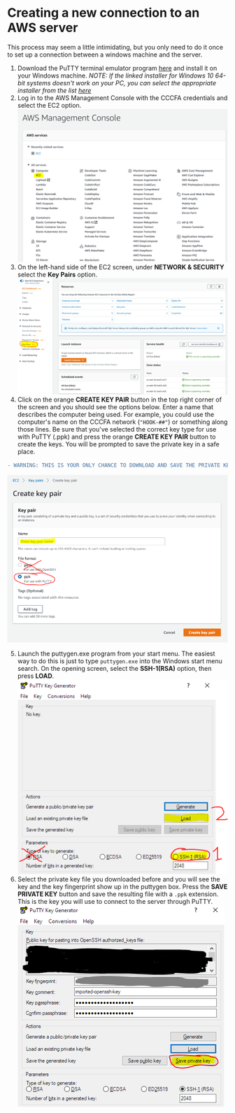 # Creating a new connection to an AWS server

This process may seem a little intimidating, but you only need to do it once to set up a connection between a windows machine and the server. 

1. Download the PuTTY terminal emulator program [here](https://the.earth.li/~sgtatham/putty/latest/w64/putty-64bit-0.74-installer.msi) and install it on your Windows machine. *NOTE: If the linked installer for Windows 10 64-bit systems doesn't work on your PC, you can select the appropriate installer from the list [here](https://www.chiark.greenend.org.uk/~sgtatham/putty/latest.html)*
2. Log in to the AWS Management Console with the CCCFA credentials and select the EC2 option.
![aws_homescreen.PNG](/SupportingFiles/aws1.PNG)
3. On the left-hand side of the EC2 screen, under **NETWORK & SECURITY** select the **Key Pairs** option.
![aws_EC2screen.PNG](/SupportingFiles/aws2.PNG)
4. Click on the orange **CREATE KEY PAIR** button in the top right corner of the screen and you should see the options below. Enter a name that describes the computer being used. For example, you could use the computer's name on the CCCFA network (`"HOOK-##"`) or something along those lines. Be sure that you've selected the correct key type for use with PuTTY (.ppk) and press the orange **CREATE KEY PAIR** button to create the keys. You will be prompted to save the private key in a safe place. 
```diff
- WARNING: THIS IS YOUR ONLY CHANCE TO DOWNLOAD AND SAVE THE PRIVATE KEY SO DO NOT IGNORE IT OR LOSE THE FILE
```
![aws_createKeyPair.PNG](/SupportingFiles/aws3.PNG)

5. Launch the puttygen.exe program from your start menu. The easiest way to do this is just to type `puttygen.exe` into the Windows start menu search. On the opening screen, select the **SSH-1(RSA)** option, then press **LOAD**.
![puttygen1.PNG](/SupportingFiles/puttygen1.PNG)
6. Select the private key file you downloaded before and you will see the key and the key fingerprint show up in the puttygen box. Press the **SAVE PRIVATE KEY** button and save the resulting file with a `.ppk` extension. This is the key you will use to connect to the server through PuTTY. 
![puttygen2.PNG](/SupportingFiles/puttygen2.PNG)
